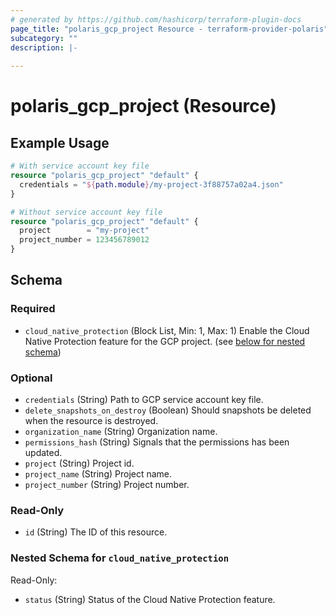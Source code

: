 ```yaml
---
# generated by https://github.com/hashicorp/terraform-plugin-docs
page_title: "polaris_gcp_project Resource - terraform-provider-polaris"
subcategory: ""
description: |-
  
---
```


# polaris_gcp_project (Resource)



## Example Usage

```terraform
# With service account key file
resource "polaris_gcp_project" "default" {
  credentials = "${path.module}/my-project-3f88757a02a4.json"
}

# Without service account key file
resource "polaris_gcp_project" "default" {
  project        = "my-project"
  project_number = 123456789012
}
```

<!-- schema generated by tfplugindocs -->
## Schema

### Required

- `cloud_native_protection` (Block List, Min: 1, Max: 1) Enable the Cloud Native Protection feature for the GCP project. (see [below for nested schema](#nestedblock--cloud_native_protection))

### Optional

- `credentials` (String) Path to GCP service account key file.
- `delete_snapshots_on_destroy` (Boolean) Should snapshots be deleted when the resource is destroyed.
- `organization_name` (String) Organization name.
- `permissions_hash` (String) Signals that the permissions has been updated.
- `project` (String) Project id.
- `project_name` (String) Project name.
- `project_number` (String) Project number.

### Read-Only

- `id` (String) The ID of this resource.

<a id="nestedblock--cloud_native_protection"></a>
### Nested Schema for `cloud_native_protection`

Read-Only:

- `status` (String) Status of the Cloud Native Protection feature.


